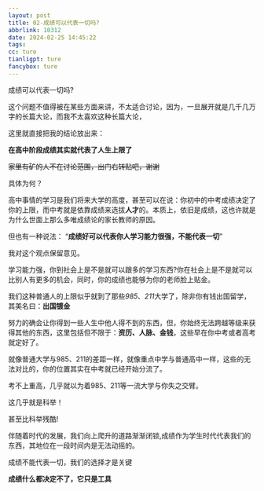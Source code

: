 ```yaml
---
layout: post
title: 02-成绩可以代表一切吗?
abbrlink: 10312
date: 2024-02-25 14:45:22
tags:
cc: ture
tianligpt: ture
fancybox: ture
---
```

成绩可以代表一切吗?

这个问题不值得被在某些方面来讲，不太适合讨论，因为，一旦展开就是几千几万字的长篇大论，而我不太喜欢这种长篇大论，

这里就直接把我的结论放出来：

**在高中阶段成绩其实就代表了人生上限了**

~~家里有矿的人不在讨论范围，出门右转贴吧，谢谢~~

具体为何？

高中事情的学习是我们将来大学的高度，甚至可以在说：你初中的中考成绩决定了你的上限，而中考就是依靠成绩来选拔**人才**的。本质上，依旧是成绩，这也许就是为什么世面上那么多唯成绩论的家长教师的原因。

但也有一种说法：
“**成绩好可以代表你人学习能力很强，不能代表一切**”

我对这个观点保留意见。

学习能力强，你到社会上是不是就可以跟多的学习东西?你在社会上是不是就可以比别人有更多的机会，同时，你的成绩也能够为你的老师脸上贴金。

我们这种普通人的上限似乎就到了那些*985*、*211*大学了，除非你有钱出国留学，其美名曰：**出国镀金**

努力的确会让你得到一些人生中他人得不到的东西，但，你始终无法跨越等级来获得其他的东西，这里包括但不限于：**资历、人脉、金钱**，这些早在你中考或者高考就定好了。

就像普通大学与985、211的差距一样，就像重点中学与普通高中一样，这些的无法对比的，你的位置其实在中考就已经开始分流了。

考不上重高，几乎就以为着985、211等一流大学与你失之交臂。

这几乎就是科举！

甚至比科举残酷!

伴随着时代的发展，我们向上爬升的道路渐渐闭锁,成绩作为学生时代代表我们的东西，其地位在一段时间内是无法动摇的。

成绩不能代表一切，我们的选择才是关键

**成绩什么都决定不了，它只是工具**